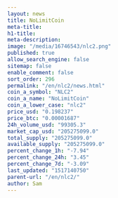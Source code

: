 ```yaml
---
layout: news
title: NoLimitCoin
meta-title: 
h1-title: 
meta-description: 
image: "/media/16746543/nlc2.png"
published: true
allow_search_engine: false
sitemap: false
enable_comment: false
sort_order: 296
permalink: "/en/nlc2/news.html"
coin_a_symbol: "NLC2"
coin_a_name: "NoLimitCoin"
coin_a_lower_case: "nlc2"
price_usd: "0.198237"
price_btc: "0.00001687"
24h_volume_usd: "99305.3"
market_cap_usd: "205275099.0"
total_supply: "205275099.0"
available_supply: "205275099.0"
percent_change_1h: "-7.94"
percent_change_24h: "3.45"
percent_change_7d: "-3.09"
last_updated: "1517140750"
parent-url: "/en/nlc2/"
author: Sam
---
```


